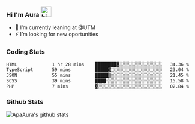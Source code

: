 ### Hi I'm Aura <img src="https://user-images.githubusercontent.com/1303154/88677602-1635ba80-d120-11ea-84d8-d263ba5fc3c0.gif" width="28px" alt="hi">

- 🔭 I’m currently leaning at @UTM
- ⚡ I’m looking for new oportunities


### Coding Stats

<!--START_SECTION:waka-->

```txt
HTML             1 hr 28 mins    ████████▓░░░░░░░░░░░░░░░░   34.36 %
TypeScript       59 mins         █████▓░░░░░░░░░░░░░░░░░░░   23.04 %
JSON             55 mins         █████▒░░░░░░░░░░░░░░░░░░░   21.45 %
SCSS             39 mins         ████░░░░░░░░░░░░░░░░░░░░░   15.58 %
PHP              7 mins          ▓░░░░░░░░░░░░░░░░░░░░░░░░   02.84 %
```

<!--END_SECTION:waka-->

### Github Stats

![ApaAura's github stats](https://github-readme-stats.vercel.app/api?username=ApaAura&count_private=true&theme=tokyonight&hide=contribs,prs)
